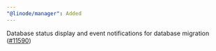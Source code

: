 ```yaml
---
"@linode/manager": Added
---
```


Database status display and event notifications for database migration  ([#11590](https://github.com/linode/manager/pull/11590))
